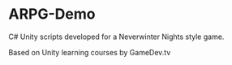# ARPG-Demo
C# Unity scripts developed for a Neverwinter Nights style game.

Based on Unity learning courses by GameDev.tv
